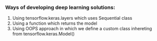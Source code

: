 ### Ways of developing deep learning solutions:

1. Using tensorflow.keras.layers which uses Sequential class
2. Using a function which returns the model
3. Using OOPS approach in which we define a custom class inhereting from tensorflow.keras.Model()